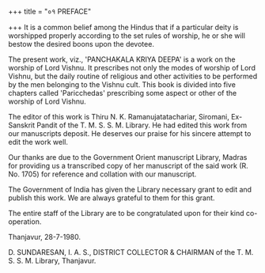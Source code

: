 +++
title = "०१ PREFACE"

+++
It is a common belief among the Hindus that if a particular deity is worshipped properly according to the set rules of worship, he or she will bestow the desired boons upon the devotee. 

The present work, viz., 
'PANCHAKALA KRIYA DEEPA' is a work on the worship of Lord Vishnu. It prescribes not only the modes of worship of Lord Vishnu, but the daily routine of religious and other activities to be performed by the men belonging to the Vishnu cult. This book is divided into five chapters called 'Paricchedas' prescribing some aspect or other of the worship of Lord Vishnu. 

The editor of this work is Thiru N. K. Ramanujatatachariar, 
Siromani, Ex-Sanskrit Pandit of the T. M. S. S. M. Library. He had edited this work from our manuscripts deposit. He deserves our praise for his sincere attempt to edit the work well. 

Our thanks are due to the Government Orient manuscript Library, Madras for providing us a transcribed copy of her manuscript of the said work (R. No. 1705) for reference and collation with our manuscript. 

The Government of India has given the Library necessary grant to edit and publish this work. We are always grateful to them for this grant. 

The entire staff of the Library are to be congratulated upon for their kind co-operation. 

Thanjavur, 28-7-1980. 

D. SUNDARESAN, I. A. S., 
DISTRICT COLLECTOR & CHAIRMAN of the T. M. S. S. M. Library, Thanjavur.